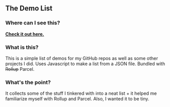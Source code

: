 ## The Demo List

### Where can I see this?

**[Check it out here.](https://54ac.bio/)**

### What is this?

This is a simple list of demos for my GitHub repos as well as some other projects I did. Uses Javascript to make a list from a JSON file. Bundled with ~~Rollup~~ Parcel.

### What's the point?

It collects some of the stuff I tinkered with into a neat list + it helped me familiarize myself with Rollup and Parcel. Also, I wanted it to be tiny.
